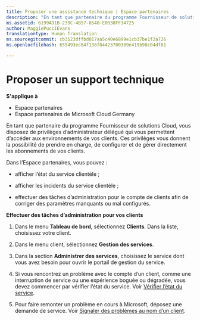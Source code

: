 ```yaml
---
title: Proposer une assistance technique | Espace partenaires
description: "En tant que partenaire du programme Fournisseur de solutions Cloud, vous disposez de privilèges d’administrateur délégué qui vous permettent d’accéder aux environnements de vos clients."
ms.assetid: 6199AD1B-239C-4B57-8540-E0038FF34725
author: MaggiePucciEvans
translationtype: Human Translation
ms.sourcegitcommit: cb3523dffbd017aa5c40e6899e1cb37be1f2a726
ms.openlocfilehash: 655493ec64f138f84423700309e419b98c04df81

---
```


# Proposer un support technique

**S'applique à**

-  Espace partenaires
-  Espace partenaires de Microsoft Cloud Germany

En tant que partenaire du programme Fournisseur de solutions Cloud, vous disposez de privilèges d’administrateur délégué qui vous permettent d’accéder aux environnements de vos clients. Ces privilèges vous donnent la possibilité de prendre en charge, de configurer et de gérer directement les abonnements de vos clients.

Dans l’Espace partenaires, vous pouvez&nbsp;:

-   afficher l’état du service clientèle&nbsp;;

-   afficher les incidents du service clientèle&nbsp;;

-   effectuer des tâches d’administration pour le compte de clients afin de corriger des paramètres manquants ou mal configurés.

**Effectuer des tâches d’administration pour vos clients**

1.  Dans le menu **Tableau de bord**, sélectionnez **Clients**. Dans la liste, choisissez votre client.

2.  Dans le menu client, sélectionnez **Gestion des services**.

3.  Dans la section **Administrer des services**, choisissez le service dont vous avez besoin pour ouvrir le portail de gestion du service.

4.  Si vous rencontrez un problème avec le compte d’un client, comme une interruption de service ou une expérience boguée ou dégradée, vous devez commencer par vérifier l’état du service. Voir [Vérifier l’état du service](check-service-health.md).

5.  Pour faire remonter un problème en cours à Microsoft, déposez une demande de service. Voir [Signaler des problèmes au nom d’un client](report-problems-on-behalf-of-a-customer.md).

 

 






<!--HONumber=Jan17_HO2-->


